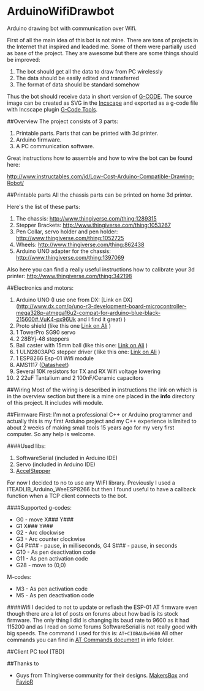 # ArduinoWifiDrawbot
Arduino drawing bot with communication over Wifi.

First of all the main idea of this bot is not mine. There are tons of projects in the Internet that inspired and leaded me. Some of them were partially used as base of the project. They are awesome but there are some things should be improved:
1. The bot should get all the data to draw from PC wirelessly
2. The data should be easily edited and transferred
3. The format of data should be standard somehow

Thus the bot should receive data in short version of [G-CODE](http://reprap.org/wiki/G-code). The source image can be created as SVG in the [Incscape](https://inkscape.org/en/) and exported as a g-code file with Incscape plugin [G-Code Tools](https://github.com/cnc-club/gcodetools).

##Overview
The project consists of 3 parts:
1. Printable parts. Parts that can be printed with 3d printer.
2. Arduino firmware.
3. A PC communication software.

Great instructions how to assemble and how to wire the bot can be found here:

http://www.instructables.com/id/Low-Cost-Arduino-Compatible-Drawing-Robot/

##Printable parts
All the chassis parts can be printed on home 3d printer. 

Here's the list of these parts:
1. The chassis: http://www.thingiverse.com/thing:1289315
2. Stepper Brackets: http://www.thingiverse.com/thing:1053267
3. Pen Collar, servo holder and pen holder: http://www.thingiverse.com/thing:1052725
4. Wheels: http://www.thingiverse.com/thing:862438
5. Arduino UNO adapter for the chassis: http://www.thingiverse.com/thing:1397069

Also here you can find a really useful instructions how to calibrate your 3d printer: http://www.thingiverse.com/thing:342198

##Electronics and motors:
1. Arduino UNO (I use one from DX: [Link on DX](http://www.dx.com/p/uno-r3-development-board-microcontroller-mega328p-atmega16u2-compat-for-arduino-blue-black-215600#.VuK4-px96Uk and I find it great) )
2. Proto shield (like this one [Link on Ali](http://ru.aliexpress.com/item/ProtoShield-prototype-expansion-board-with-mini-bread-board-based-for-ARDUINO/1451569883.html) )
3. 1 TowerPro SG90 servo
4. 2 28BYj-48 steppers
5. Ball caster with 15mm ball (like this one: [Link on Ali](http://ru.aliexpress.com/item/1pc-Swivel-Round-Ball-Caster-Silver-Metal-Bull-Wheel-Universal-Transfer-Ball-48-x-32-x/32566687062.html) )
6. 1 ULN2803APG stepper driver ( like this one: [Link on Ali](http://ru.aliexpress.com/item/10pcs-ULN2803A-ULN2803APG-ULN2803-DIP-18/32375468380.html) )
7. 1 ESP8266 Esp-01 Wifi module
8. AMS1117 ([Datasheet](http://www.advanced-monolithic.com/pdf/ds1117.pdf))
8. Several 10K resistors for TX and RX Wifi voltage lowering
9. 2 22uF Tantalium and 2 100nF/Ceramic capacitors

##Wiring
Most of the wiring is described in instructions the link on which is in the overview section but there is a mine one placed in the __info__ directory of this project. It includes wifi module.



##Firmware
First: I'm not a professional C++ or Arduino programmer and actually this is my first Arduino project and my C++ experience is limited to about 2 weeks of making small tools 15 years ago for my very first computer. So any help is welcome.

####Used libs:
1. SoftwareSerial (included in Arduino IDE)
2. Servo (included in Arduino IDE)
2. [AccelStepper](http://www.airspayce.com/mikem/arduino/AccelStepper/index.html)

For now I decided to no to use any WIFI library. Previously I used a ITEADLIB_Arduino_WeeESP8266 but then I found useful to have a callback function when a TCP client connects to the bot.

####Supported g-codes:
* G0 - move X### Y###
* G1 X### Y###
* G2 - Arc clockwise
* G3 - Arc counter clockwise
* G4 P### - pause, in milliseconds, G4 S### - pause, in seconds
* G10 - As pen deactivation code
* G11 - As pen activation code
* G28 - move to (0,0)

M-codes:

* M3 - As pen activation code
* M5 - As pen deactivation code

####Wifi
I decided to not to update or reflash the ESP-01 AT firmware even though there are a lot of posts on forums about how bad is its stock firmware. The only thing I did is changing its baud rate to 9600 as it had 115200 and as I read on some forums SoftwareSerial is not really good with big speeds. The command I used for this is: 
`AT+CIOBAUD=9600`
All other commands you can find in [AT Commands document](info/at-commands.md) in info folder.

##Client PC tool
[TBD]

##Thanks to
* Guys from Thingiverse community for their designs. [MakersBox](http://www.thingiverse.com/MakersBox/about) and [FavioR](http://www.thingiverse.com/FavioR/about)
